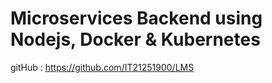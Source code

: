 # Microservices Backend using Nodejs, Docker & Kubernetes

gitHub : https://github.com/IT21251900/LMS
